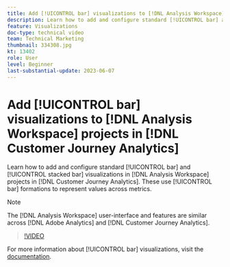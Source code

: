 ```yaml
---
title: Add [!UICONTROL bar] visualizations to [!DNL Analysis Workspace] projects
description: Learn how to add and configure standard [!UICONTROL bar] and [!UICONTROL stacked bar] visualizations to [!DNL Analysis Workspace] projects in [!DNL Customer Journey Analytics].
feature: Visualizations
doc-type: technical video
team: Technical Marketing
thumbnail: 334308.jpg
kt: 13402
role: User
level: Beginner
last-substantial-update: 2023-06-07
---
```

# Add [!UICONTROL bar] visualizations to [!DNL Analysis Workspace] projects in [!DNL Customer Journey Analytics]

Learn how to add and configure standard [!UICONTROL bar] and [!UICONTROL stacked bar] visualizations in [!DNL Analysis Workspace] projects in [!DNL Customer Journey Analytics]. These use [!UICONTROL bar] formations to represent values across metrics.

>[!NOTE]
>
>The [!DNL Analysis Workspace] user-interface and features are similar across [!DNL Adobe Analytics] and [!DNL Customer Journey Analytics].

>[!VIDEO](https://video.tv.adobe.com/v/334308/?quality=12&learn=on)

For more information about [!UICONTROL bar] visualizations, visit the [documentation](https://experienceleague.adobe.com/docs/analytics-platform/using/cja-workspace/visualizations/bar.html).
